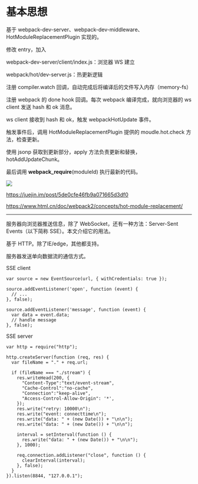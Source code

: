 # 基本思想

基于 webpack-dev-server、webpack-dev-middleware、HotModuleReplacementPlugin 实现的。

修改 entry，加入

webpack-dev-server/client/index.js：浏览器 WS 建立

webpack/hot/dev-server.js：热更新逻辑

注册 compiler.watch 回调，自动完成后将编译后的文件写入内存（memory-fs）

注册 webpack 的 done hook 回调。每次 webpack 编译完成，就向浏览器的 ws client 发送 hash 和 ok 消息。

ws client 接收到 hash 和 ok，触发 webpackHotUpdate 事件。

触发事件后，调用 HotModuleReplacementPlugin 提供的 moudle.hot.check 方法，检查更新。

使用 jsonp 获取到更新部分，apply 方法负责更新和替换，hotAddUpdateChunk。

最后调用 __webpack_require__(moduleId) 执行最新的代码。

![]({$WP_ASSETS}/60734a1ef5d3895fafcb69bd12c356f6.png)

https://juejin.im/post/5de0cfe46fb9a071665d3df0

https://www.html.cn/doc/webpack2/concepts/hot-module-replacement/

---

服务器向浏览器推送信息，除了 WebSocket，还有一种方法：Server-Sent Events（以下简称 SSE）。本文介绍它的用法。

基于 HTTP。除了IE/edge，其他都支持。

服务器发送单向数据流的通信方式。

SSE client

```
var source = new EventSource(url, { withCredentials: true });

source.addEventListener('open', function (event) {
  // ...
}, false);

source.addEventListener('message', function (event) {
  var data = event.data;
  // handle message
}, false);
```

SSE server

```
var http = require("http");

http.createServer(function (req, res) {
  var fileName = "." + req.url;

  if (fileName === "./stream") {
    res.writeHead(200, {
      "Content-Type":"text/event-stream",
      "Cache-Control":"no-cache",
      "Connection":"keep-alive",
      "Access-Control-Allow-Origin": '*',
    });
    res.write("retry: 10000\n");
    res.write("event: connecttime\n");
    res.write("data: " + (new Date()) + "\n\n");
    res.write("data: " + (new Date()) + "\n\n");

    interval = setInterval(function () {
      res.write("data: " + (new Date()) + "\n\n");
    }, 1000);

    req.connection.addListener("close", function () {
      clearInterval(interval);
    }, false);
  }
}).listen(8844, "127.0.0.1");
```